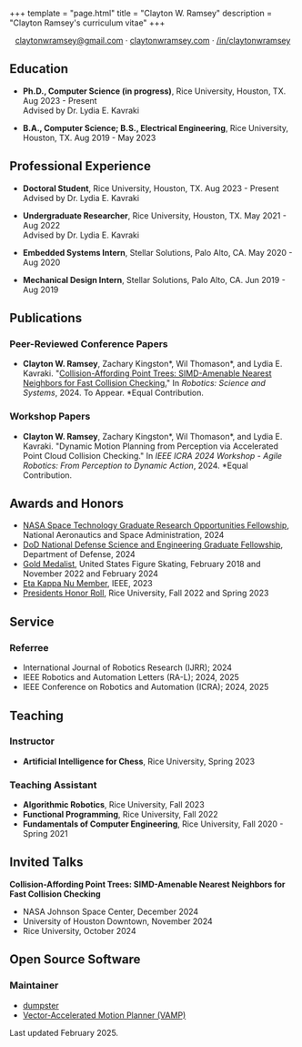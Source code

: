 +++
template = "page.html"
title = "Clayton W. Ramsey"
description = "Clayton Ramsey's curriculum vitae"
+++

<div style="text-align: center">

[claytonwramsey@gmail.com](mailto:claytonwramsey@gmail.com) ·
[claytonwramsey.com](https://claytonwramsey.com) ·
[/in/claytonwramsey](https://www.linkedin.com/in/claytonwramsey/)

</div>

## Education

- **Ph.D., Computer Science (in progress)**, Rice University, Houston,
  TX. Aug 2023 - Present
  <br>
  Advised by Dr. Lydia E. Kavraki

- **B.A., Computer Science; B.S., Electrical Engineering**, Rice
  University, Houston, TX. Aug 2019 - May 2023

## Professional Experience

- **Doctoral Student**, Rice University, Houston, TX. Aug 2023 -
  Present
  <br>
  Advised by Dr. Lydia E. Kavraki

- **Undergraduate Researcher**, Rice University, Houston, TX. May
  2021 - Aug 2022
  <br>
  Advised by Dr. Lydia E. Kavraki

- **Embedded Systems Intern**, Stellar Solutions, Palo Alto, CA. May
  2020 - Aug 2020
- **Mechanical Design Intern**, Stellar Solutions, Palo Alto, CA. Jun
  2019 - Aug 2019

## Publications

### Peer-Reviewed Conference Papers

- **Clayton W. Ramsey**, Zachary Kingston\*, Wil Thomason\*, and
  Lydia E. Kavraki. "[Collision-Affording Point Trees: SIMD-Amenable
  Nearest Neighbors for Fast Collision
  Checking.](https://arxiv.org/abs/2406.02807)" In <cite>Robotics: Science
  and Systems</cite>, 2024. To Appear. \*Equal Contribution.

### Workshop Papers

- **Clayton W. Ramsey**, Zachary Kingston\*, Wil Thomason\*, and
  Lydia E. Kavraki. "Dynamic Motion Planning from Perception via
  Accelerated Point Cloud Collision Checking." In <cite>IEEE ICRA 2024
  Workshop - Agile Robotics: From Perception to Dynamic Action</cite>, 2024.
  \*Equal Contribution.

## Awards and Honors

- [NASA Space Technology Graduate Research Opportunities
  Fellowship](https://www.nasa.gov/directorates/stmd/space-tech-research-grants/nstgro/),
  National Aeronautics and Space Administration, 2024
- [DoD National Defense Science and Engineering Graduate
  Fellowship](https://ndseg.sysplus.com/NDSEG/about), Department of
  Defense, 2024
- [Gold
  Medalist](https://www.usfigureskating.org/skate/test-structure),
  United States Figure Skating, February 2018 and November 2022 and
  February 2024
- [Eta Kappa Nu Member](https://hkn.ieee.org/), IEEE, 2023
- [Presidents Honor
  Roll](https://registrar.rice.edu/students/academic-honors), Rice
  University, Fall 2022 and Spring 2023

## Service

### Referree

- International Journal of Robotics Research (IJRR); 2024
- IEEE Robotics and Automation Letters (RA-L); 2024, 2025
- IEEE Conference on Robotics and Automation (ICRA); 2024, 2025

## Teaching

### Instructor

- **Artificial Intelligence for Chess**, Rice University, Spring 2023

### Teaching Assistant

- **Algorithmic Robotics**, Rice University, Fall 2023
- **Functional Programming**, Rice University, Fall 2022
- **Fundamentals of Computer Engineering**, Rice University, Fall
  2020 - Spring 2021

## Invited Talks

**Collision-Affording Point Trees: SIMD-Amenable Nearest Neighbors for Fast Collision Checking**

- NASA Johnson Space Center, December 2024
- University of Houston Downtown, November 2024
- Rice University, October 2024

## Open Source Software

### Maintainer

- [dumpster](https://github.com/claytonwramsey/dumpster)
- [Vector-Accelerated Motion Planner
  (VAMP)](https://github.com/KavrakiLab/vamp)

<footer>

Last updated February 2025.

</footer>
